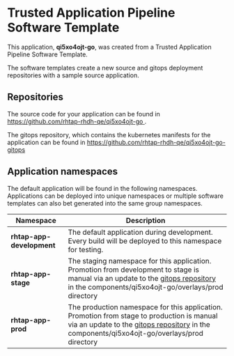 # Trusted Application Pipeline Software Template

This application, **qi5xo4ojt-go**, was created from a Trusted Application Pipeline Software Template.

The software templates create a new source and gitops deployment repositories with a sample source application. 

## Repositories

The source code for your application can be found in [https://github.com/rhtap-rhdh-qe/qi5xo4ojt-go ](https://github.com/rhtap-rhdh-qe/qi5xo4ojt-go ).
 
The gitops repository, which contains the kubernetes manifests for the application can be found in 
[https://github.com/rhtap-rhdh-qe/qi5xo4ojt-go-gitops ](https://github.com/rhtap-rhdh-qe/qi5xo4ojt-go-gitops ) 

## Application namespaces 

The default application will be found in the following namespaces. Applications can be deployed into unique namespaces or multiple software templates can also bet generated into the same group namespaces.  

|  Namespace   |  Description   |  
| -------- | -------- |   
| **rhtap-app-development** | The default application during development. Every build will be deployed to this namespace for testing. | 
| **rhtap-app-stage** | The staging namespace for this application. Promotion from development to stage is manual via an update to the [gitops repository](https://github.com/rhtap-rhdh-qe/qi5xo4ojt-go-gitops ) in the components/qi5xo4ojt-go/overlays/prod directory |  
| **rhtap-app-prod** | The production namespace for this application. Promotion from stage to production is manual via an update to the [gitops repository](https://github.com/rhtap-rhdh-qe/qi5xo4ojt-go-gitops ) in the components/qi5xo4ojt-go/overlays/prod directory | 